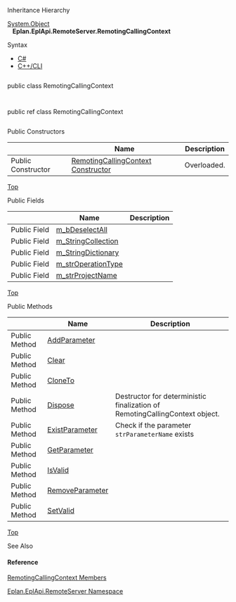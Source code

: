 Inheritance Hierarchy

[System.Object](#)  
   **Eplan.EplApi.RemoteServer.RemotingCallingContext**

Syntax

* [C#](#i-syntax-CS)
* [C++/CLI](#i-syntax-CPP2005)

```
```
public class RemotingCallingContext
```
```

```
```
public ref class RemotingCallingContext
```
```



Public Constructors

|  | Name | Description |
| --- | --- | --- |
| Public Constructor | [RemotingCallingContext Constructor](Eplan.EplApi.AFu~Eplan.EplApi.RemoteServer.RemotingCallingContext~_ctor.html) | Overloaded. |

[Top](#top)

Public Fields

|  | Name | Description |
| --- | --- | --- |
| Public Field | [m\_bDeselectAll](Eplan.EplApi.AFu~Eplan.EplApi.RemoteServer.RemotingCallingContext~m_bDeselectAll.html) |  |
| Public Field | [m\_StringCollection](Eplan.EplApi.AFu~Eplan.EplApi.RemoteServer.RemotingCallingContext~m_StringCollection.html) |  |
| Public Field | [m\_StringDictionary](Eplan.EplApi.AFu~Eplan.EplApi.RemoteServer.RemotingCallingContext~m_StringDictionary.html) |  |
| Public Field | [m\_strOperationType](Eplan.EplApi.AFu~Eplan.EplApi.RemoteServer.RemotingCallingContext~m_strOperationType.html) |  |
| Public Field | [m\_strProjectName](Eplan.EplApi.AFu~Eplan.EplApi.RemoteServer.RemotingCallingContext~m_strProjectName.html) |  |

[Top](#top)



Public Methods

|  | Name | Description |
| --- | --- | --- |
| Public Method | [AddParameter](Eplan.EplApi.AFu~Eplan.EplApi.RemoteServer.RemotingCallingContext~AddParameter.html) |  |
| Public Method | [Clear](Eplan.EplApi.AFu~Eplan.EplApi.RemoteServer.RemotingCallingContext~Clear.html) |  |
| Public Method | [CloneTo](Eplan.EplApi.AFu~Eplan.EplApi.RemoteServer.RemotingCallingContext~CloneTo.html) |  |
| Public Method | [Dispose](Eplan.EplApi.AFu~Eplan.EplApi.RemoteServer.RemotingCallingContext~Dispose().html) | Destructor for deterministic finalization of RemotingCallingContext object. |
| Public Method | [ExistParameter](Eplan.EplApi.AFu~Eplan.EplApi.RemoteServer.RemotingCallingContext~ExistParameter.html) | Check if the parameter `strParameterName` exists |
| Public Method | [GetParameter](Eplan.EplApi.AFu~Eplan.EplApi.RemoteServer.RemotingCallingContext~GetParameter.html) |  |
| Public Method | [IsValid](Eplan.EplApi.AFu~Eplan.EplApi.RemoteServer.RemotingCallingContext~IsValid.html) |  |
| Public Method | [RemoveParameter](Eplan.EplApi.AFu~Eplan.EplApi.RemoteServer.RemotingCallingContext~RemoveParameter.html) |  |
| Public Method | [SetValid](Eplan.EplApi.AFu~Eplan.EplApi.RemoteServer.RemotingCallingContext~SetValid.html) |  |

[Top](#top)




See Also

#### Reference

[RemotingCallingContext Members](Eplan.EplApi.AFu~Eplan.EplApi.RemoteServer.RemotingCallingContext_members.html)
  
[Eplan.EplApi.RemoteServer Namespace](Eplan.EplApi.AFu~Eplan.EplApi.RemoteServer_namespace.html)